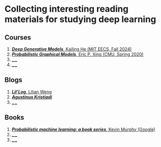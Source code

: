 # Collecting interesting reading materials for studying deep learning


## Courses
1. [**_Deep Generative Models_**, Kailing He (MIT EECS, Fall 2024)](https://mit-6s978.github.io/schedule.html)
2. [**_Probabilistic Graphical Models_**, Eric P. Xing (CMU, Spring 2020)](https://www.cs.cmu.edu/~epxing/Class/10708-20/lectures.html)
3. [**_ _**]()
4. [**_ _**]()


## Blogs
1. [**_Lil’Log_**, Lilian Weng](https://lilianweng.github.io/)
2. [**_Agustinus Kristiadi_** ](https://agustinus.kristia.de/blog/)
3. [**_ _**]()


## Books
1. [**_Probabilistic machine learning: a book series_**, Kevin Murphy (Google)](https://probml.github.io/pml-book/)
2. [**_ _**]()
3. [**_ _**]()
   
